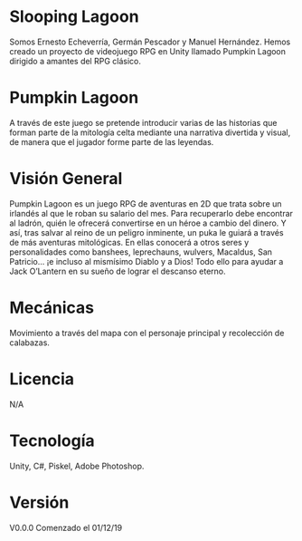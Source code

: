 # Slooping Lagoon

Somos Ernesto Echeverría, Germán Pescador y Manuel Hernández. Hemos creado un proyecto de videojuego RPG en Unity llamado Pumpkin Lagoon dirigido a amantes del RPG clásico. 


# Pumpkin Lagoon

A través de este juego se pretende introducir varias de las historias que forman parte de la mitología celta mediante una narrativa divertida y visual, de manera que el jugador forme parte de las leyendas.


# Visión General

Pumpkin Lagoon es un juego RPG de aventuras en 2D que trata sobre un irlandés al que le roban su salario del mes. Para recuperarlo debe encontrar al ladrón, quién le ofrecerá convertirse en un héroe a cambio del dinero. Y así, tras salvar al reino de un peligro inminente, un puka le guiará a través de más aventuras mitológicas. En ellas conocerá a otros seres y personalidades como banshees, leprechauns, wulvers, Macaldus, San Patricio... ¡e incluso al mismísimo Diablo y a Dios! Todo ello para ayudar a Jack O’Lantern en su sueño de lograr el descanso eterno.


# Mecánicas
  
Movimiento a través del mapa con el personaje principal y recolección de calabazas.


# Licencia

N/A


# Tecnología

Unity, C#, Piskel, Adobe Photoshop.


# Versión

V0.0.0 Comenzado el 01/12/19